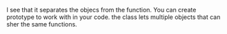 I see that it separates the objecs from the function. You can create prototype to work with in your code. the class lets multiple objects that can sher the same functions. 